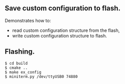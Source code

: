 ## Save custom configuration to flash.

Demonstrates how to:
- read custom configuration structure from the flash,
- write custom configuration structure to flash.

## Flashing.

```
$ cd build
$ cmake ..
$ make ex_config
$ miniterm.py /dev/ttyUSB0 74880
```
